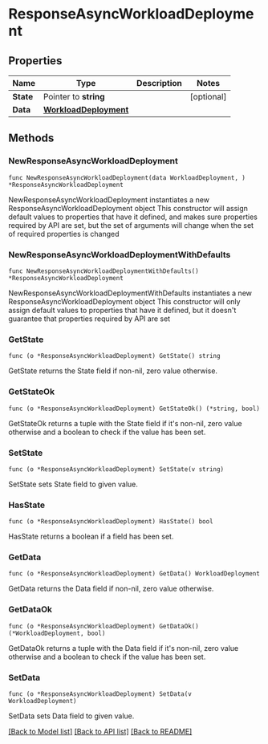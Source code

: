 # ResponseAsyncWorkloadDeployment

## Properties

Name | Type | Description | Notes
------------ | ------------- | ------------- | -------------
**State** | Pointer to **string** |  | [optional] 
**Data** | [**WorkloadDeployment**](WorkloadDeployment.md) |  | 

## Methods

### NewResponseAsyncWorkloadDeployment

`func NewResponseAsyncWorkloadDeployment(data WorkloadDeployment, ) *ResponseAsyncWorkloadDeployment`

NewResponseAsyncWorkloadDeployment instantiates a new ResponseAsyncWorkloadDeployment object
This constructor will assign default values to properties that have it defined,
and makes sure properties required by API are set, but the set of arguments
will change when the set of required properties is changed

### NewResponseAsyncWorkloadDeploymentWithDefaults

`func NewResponseAsyncWorkloadDeploymentWithDefaults() *ResponseAsyncWorkloadDeployment`

NewResponseAsyncWorkloadDeploymentWithDefaults instantiates a new ResponseAsyncWorkloadDeployment object
This constructor will only assign default values to properties that have it defined,
but it doesn't guarantee that properties required by API are set

### GetState

`func (o *ResponseAsyncWorkloadDeployment) GetState() string`

GetState returns the State field if non-nil, zero value otherwise.

### GetStateOk

`func (o *ResponseAsyncWorkloadDeployment) GetStateOk() (*string, bool)`

GetStateOk returns a tuple with the State field if it's non-nil, zero value otherwise
and a boolean to check if the value has been set.

### SetState

`func (o *ResponseAsyncWorkloadDeployment) SetState(v string)`

SetState sets State field to given value.

### HasState

`func (o *ResponseAsyncWorkloadDeployment) HasState() bool`

HasState returns a boolean if a field has been set.

### GetData

`func (o *ResponseAsyncWorkloadDeployment) GetData() WorkloadDeployment`

GetData returns the Data field if non-nil, zero value otherwise.

### GetDataOk

`func (o *ResponseAsyncWorkloadDeployment) GetDataOk() (*WorkloadDeployment, bool)`

GetDataOk returns a tuple with the Data field if it's non-nil, zero value otherwise
and a boolean to check if the value has been set.

### SetData

`func (o *ResponseAsyncWorkloadDeployment) SetData(v WorkloadDeployment)`

SetData sets Data field to given value.



[[Back to Model list]](../README.md#documentation-for-models) [[Back to API list]](../README.md#documentation-for-api-endpoints) [[Back to README]](../README.md)


